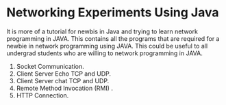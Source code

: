 # Networking Experiments Using Java
It is more of a tutorial for newbis in Java and trying to learn network programming in JAVA.
This contains all the programs that are required for a newbie in network programming using JAVA.
This could be useful to all undergrad students who are willing to network programming in JAVA.<br>
1) Socket Communication.<br>
2) Client Server Echo TCP and UDP.<br>
3) Client Server chat TCP and UDP.<br>
4) Remote Method Invocation (RMI) .<br>
5) HTTP Connection.
